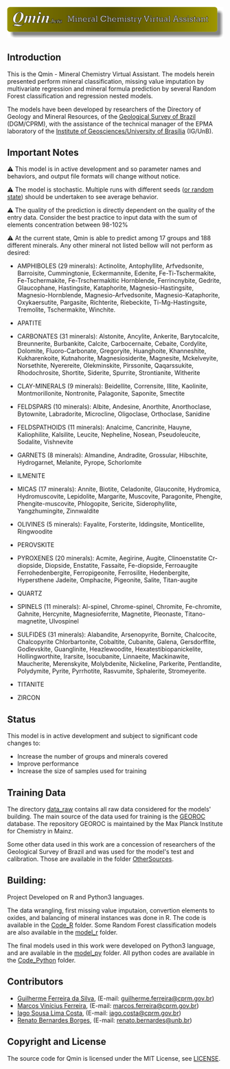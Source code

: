 ![jpeg](figures/Qmin_logo.jpg)

## Introduction

This is the Qmin - Mineral Chemistry Virtual Assistant. The models herein
presented perform mineral classification, missing value imputation by multivariate
regression and mineral formula prediction by several Random Forest classification 
and regression nested models.

The models have been developed by researchers of the Directory of Geology and Mineral
Resources, of the [Geological Survey of Brazil](https://www.cprm.gov.br/en/) (DGM/CPRM), with the assistance of
the technical manager of the EPMA laboratory of the [Institute of Geosciences/University of Brasília](http://www.igd.unb.br/) (IG/UnB).

## Important Notes

:warning: This model is in active development and so parameter names and
behaviors, and output file formats will change without notice.

:warning: The model is stochastic. Multiple runs with different seeds ([or random state](https://stackoverflow.com/questions/42191717/python-random-state-in-splitting-dataset))
should be undertaken to see average behavior.

:warning: The quality of the prediction is directly 
dependent on the quality of the entry data. Consider the best practice to input
data with the sum of elements concentration between 98-102%

:warning: At the current state, Qmin is able to predict among 17 groups and 188 different minerals.
Any other mineral not listed bellow will not perform as desired:

* AMPHIBOLES (29 minerals): Actinolite, Antophyllite, Arfvedsonite,
Barroisite, Cummingtonie, Eckermannite, Edenite, Fe-Ti-Tschermakite,
Fe-Tschermakite, Fe-Trschermakitic Hornblende, Ferrincnybite, Gedrite,
Glaucophane, Hastingsite, Kataphorite, Magnesio-Hastingsite, 
Magnesio-Hornblende, Magnesio-Arfvedsonite, Magnesio-Kataphorite,
Oxykaersutite, Pargasite, Richterite, Riebeckite, Ti-Mg-Hastingsite,
Tremolite, Tschermakite, Winchite.

* APATITE

* CARBONATES (31 minerals): Alstonite, Ancylite, Ankerite, Barytocalcite,
Breunnerite, Burbankite, Calcite, Carbocernaite, Cebaite, Cordylite,
Dolomite, Fluoro-Carbonate, Gregoryite, Huanghoite, Khanneshite,
Kukharenkoite, Kutnahorite, Magnesiosiderite, Magnesite, Mckelveyite,
Norsethite, Nyerereite, Olekminskite, Pirssonite, Qaqarssukite,
Rhodochrosite, Shortite, Siderite, Spurrite, Strontianite, Witherite

* CLAY-MINERALS (9 minerals): Beidellite, Corrensite, Illite, Kaolinite,
Montmorillonite, Nontronite, Palagonite, Saponite, Smectite

* FELDSPARS (10 minerals): Albite, Andesine, Anorthite, Anorthoclase, 
Bytownite, Labradorite, Microcline, Oligoclase, Orthoclase, Sanidine

* FELDSPATHOIDS (11 minerals): Analcime, Cancrinite, Hauyne, Kaliophilite,
Kalsilite, Leucite, Nepheline, Nosean, Pseudoleucite, Sodalite, Vishnevite

* GARNETS (8 minerals): Almandine, Andradite, Grossular, Hibschite,
Hydrogarnet, Melanite, Pyrope, Schorlomite

* ILMENITE

* MICAS (17 minerals): Annite, Biotite, Celadonite, Glauconite,
Hydromica, Hydromuscovite, Lepidolite, Margarite, Muscovite,
Paragonite, Phengite, Phengite-muscovite, Phlogopite, Sericite,
Siderophyllite, Yangzhumingite, Zinnwaldite

* OLIVINES (5 minerals): Fayalite, Forsterite, Iddingsite, Monticellite,
Ringwoodite

* PEROVSKITE

* PYROXENES (20 minerals): Acmite, Aegirine, Augite, Clinoenstatite
Cr-diopside, Diopside, Enstatite, Fassaite, Fe-diopside, Ferroaugite
Ferrohedenbergite, Ferropigeonite, Ferrosilite, Hedenbergite, Hypersthene
Jadeite, Omphacite, Pigeonite, Salite, Titan-augite

* QUARTZ

* SPINELS (11 minerals): Al-spinel, Chrome-spinel, Chromite, Fe-chromite,
Gahnite, Hercynite, Magnesioferrite, Magnetite, Pleonaste, Titano-magnetite,
Ulvospinel

* SULFIDES (31 minerals): Alabandite, Arsenopyrite, Bornite, Chalcocite, Chalcopyrite
Chlorbartonite, Cobaltite, Cubanite, Galena, Gersdorffite, Godlevskite,
Guanglinite, Heazlewoodite, Hexatestibiopanickelite, Hollingworthite,
Irarsite, Isocubanite, Linnaeite, Mackinawite, Maucherite, Merenskyite,
Molybdenite, Nickeline, Parkerite, Pentlandite, Polydymite, Pyrite, Pyrrhotite,
Rasvumite, Sphalerite, Stromeyerite.

* TITANITE

* ZIRCON

<p>


## Status

This model is in active development and subject to significant code changes
to:

* Increase the number of groups and minerals covered
* Improve performance
* Increase the size of samples used for training

## Training Data

The directory [data_raw](./data_raw) contains all raw data considered for the models' building. 
The main source of the data used for training is the [GEOROC](http://georoc.mpch-mainz.gwdg.de/georoc/) database.
The repository GEOROC is maintained by the Max Planck Institute for Chemistry in Mainz.

Some other data used in this work are a concession of researchers of the Geological Survey of Brazil 
and was used for the model's test and calibration. Those are available in the folder [OtherSources](./data_raw/OtherSources).

## Building:

Project Developed on R and Python3 languages.<p>

The data wrangling, first missing value imputaion, convertion elements to oxides, and balancing
of mineral instances was done in R. The code is available in the [Code_R](./Code_R) folder. Some
Random Forest classification models are also available in the [model_r](./model_r) folder.

The final models used in this work were developed on Python3 language, and are available in the [model_py](./model_py) folder.
All python codes are available in the [Code_Python](./Code_Python) folder.

## Contributors

* [Guilherme Ferreira da Silva](http://buscatextual.cnpq.br/buscatextual/visualizacv.do?id=K4452179T4&idiomaExibicao=2), (E-mail: guilherme.ferreira@cprm.gov.br)
* [Marcos Vinícius Ferreira](http://buscatextual.cnpq.br/buscatextual/visualizacv.do?id=K4331039T8&idiomaExibicao=2), (E-mail: marcos.ferreira@cprm.gov.br)
* [Iago Sousa Lima Costa](http://buscatextual.cnpq.br/buscatextual/visualizacv.do?id=K4360736A0&idiomaExibicao=2), (E-mail: iago.costa@cprm.gov.br)
* [Renato Bernardes Borges](http://buscatextual.cnpq.br/buscatextual/visualizacv.do?id=K4272197D7&idiomaExibicao=2), (E-mail: renato.bernardes@unb.br)

## Copyright and License

The source code for Qmin is licensed under the MIT License, see [LICENSE](LICENSE).
